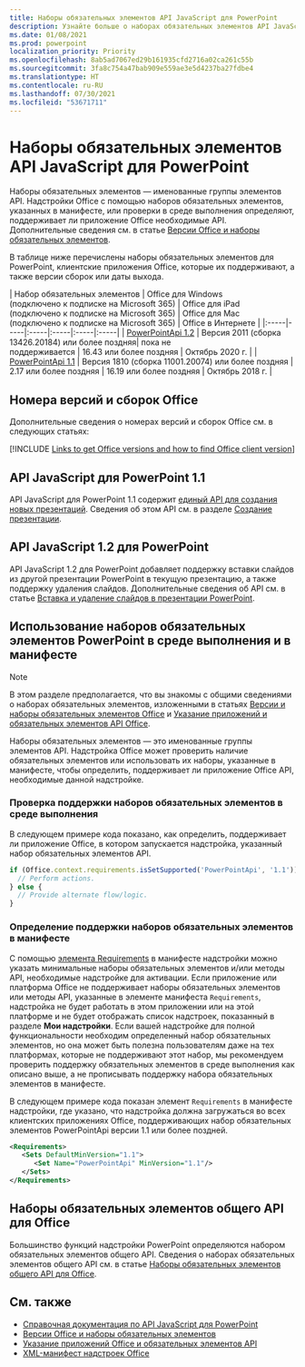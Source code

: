 ```yaml
---
title: Наборы обязательных элементов API JavaScript для PowerPoint
description: Узнайте больше о наборах обязательных элементов API JavaScript для PowerPoint
ms.date: 01/08/2021
ms.prod: powerpoint
localization_priority: Priority
ms.openlocfilehash: 8ab5ad7067ed29b161935cfd2716a02ca261c55b
ms.sourcegitcommit: 3fa8c754a47bab909e559ae3e5d4237ba27fdbe4
ms.translationtype: HT
ms.contentlocale: ru-RU
ms.lasthandoff: 07/30/2021
ms.locfileid: "53671711"
---
```

# <a name="powerpoint-javascript-api-requirement-sets"></a>Наборы обязательных элементов API JavaScript для PowerPoint

Наборы обязательных элементов — именованные группы элементов API. Надстройки Office с помощью наборов обязательных элементов, указанных в манифесте, или проверки в среде выполнения определяют, поддерживает ли приложение Office необходимые API. Дополнительные сведения см. в статье [Версии Office и наборы обязательных элементов](../../develop/office-versions-and-requirement-sets.md).

В таблице ниже перечислены наборы обязательных элементов для PowerPoint, клиентские приложения Office, которые их поддерживают, а также версии сборок или даты выхода.

|  Набор обязательных элементов  |  Office для Windows<br>(подключено к подписке на Microsoft 365)  |  Office для iPad<br>(подключено к подписке на Microsoft 365)  |  Office для Mac<br>(подключено к подписке на Microsoft 365)  | Office в Интернете |
|:-----|-----|:-----|:-----|:-----|:-----|
| [PowerPointApi 1.2](powerpoint-api-1-2-requirement-set.md)  | Версия 2011 (сборка 13426.20184) или более поздняя| пока не<br>поддерживается | 16.43 или более поздняя | Октябрь 2020 г. |
| [PowerPointApi 1.1](powerpoint-api-1-1-requirement-set.md) | Версия 1810 (сборка 11001.20074) или более поздняя | 2.17 или более поздняя | 16.19 или более поздняя | Октябрь 2018 г. |

## <a name="office-versions-and-build-numbers"></a>Номера версий и сборок Office

Дополнительные сведения о номерах версий и сборок Office см. в следующих статьях:

[!INCLUDE [Links to get Office versions and how to find Office client version](../../includes/links-get-office-versions-builds.md)]

## <a name="powerpoint-javascript-api-11"></a>API JavaScript для PowerPoint 1.1

API JavaScript для PowerPoint 1.1 содержит [единый API для создания новых презентаций](/javascript/api/powerpoint#PowerPoint_createPresentation_base64File_). Сведения об этом API см. в разделе [Создание презентации](../../powerpoint/powerpoint-add-ins.md#create-a-presentation).

## <a name="powerpoint-javascript-api-12"></a>API JavaScript 1.2 для PowerPoint

API JavaScript 1.2 для PowerPoint добавляет поддержку вставки слайдов из другой презентации PowerPoint в текущую презентацию, а также поддержку удаления слайдов. Дополнительные сведения об API см. в статье [Вставка и удаление слайдов в презентации PowerPoint](../../powerpoint/insert-slides-into-presentation.md).

## <a name="how-to-use-powerpoint-requirement-sets-at-runtime-and-in-the-manifest"></a>Использование наборов обязательных элементов PowerPoint в среде выполнения и в манифесте

> [!NOTE]
> В этом разделе предполагается, что вы знакомы с общими сведениями о наборах обязательных элементов, изложенными в статьях [Версии и наборы обязательных элементов Office](../../develop/office-versions-and-requirement-sets.md) и [Указание приложений и обязательных элементов API Office](../../develop/specify-office-hosts-and-api-requirements.md).

Наборы обязательных элементов — это именованные группы элементов API. Надстройка Office может проверить наличие обязательных элементов или использовать их наборы, указанные в манифесте, чтобы определить, поддерживает ли приложение Office API, необходимые данной надстройке.

### <a name="checking-for-requirement-set-support-at-runtime"></a>Проверка поддержки наборов обязательных элементов в среде выполнения

В следующем примере кода показано, как определить, поддерживает ли приложение Office, в котором запускается надстройка, указанный набор обязательных элементов API.

```js
if (Office.context.requirements.isSetSupported('PowerPointApi', '1.1')) {
  // Perform actions.
} else {
  // Provide alternate flow/logic.
}
```

### <a name="defining-requirement-set-support-in-the-manifest"></a>Определение поддержки наборов обязательных элементов в манифесте

С помощью [элемента Requirements](../manifest/requirements.md) в манифесте надстройки можно указать минимальные наборы обязательных элементов и/или методы API, необходимые надстройке для активации. Если приложение или платформа Office не поддерживает наборы обязательных элементов или методы API, указанные в элементе манифеста `Requirements`, надстройка не будет работать в этом приложении или на этой платформе и не будет отображать список надстроек, показанный в разделе **Мои надстройки**. Если вашей надстройке для полной функциональности необходим определенный набор обязательных элементов, но она может быть полезна пользователям даже на тех платформах, которые не поддерживают этот набор, мы рекомендуем проверить поддержку обязательных элементов в среде выполнения как описано выше, а не прописывать поддержку набора обязательных элементов в манифесте.

В следующем примере кода показан элемент `Requirements` в манифесте надстройки, где указано, что надстройка должна загружаться во всех клиентских приложениях Office, поддерживающих набор обязательных элементов PowerPointApi версии 1.1 или более поздней.

```xml
<Requirements>
   <Sets DefaultMinVersion="1.1">
      <Set Name="PowerPointApi" MinVersion="1.1"/>
   </Sets>
</Requirements>
```

## <a name="office-common-api-requirement-sets"></a>Наборы обязательных элементов общего API для Office

Большинство функций надстройки PowerPoint определяются набором обязательных элементов общего API. Сведения о наборах обязательных элементов общего API см. в статье [Наборы обязательных элементов общего API для Office](office-add-in-requirement-sets.md).

## <a name="see-also"></a>См. также

- [Справочная документация по API JavaScript для PowerPoint](/javascript/api/powerpoint)
- [Версии Office и наборы обязательных элементов](../../develop/office-versions-and-requirement-sets.md)
- [Указание приложений Office и обязательных элементов API](../../develop/specify-office-hosts-and-api-requirements.md)
- [XML-манифест надстроек Office](../../develop/add-in-manifests.md)

